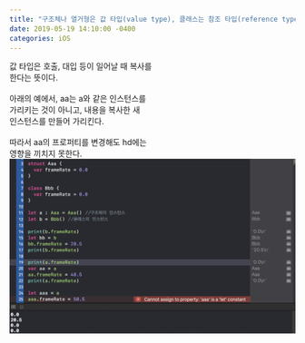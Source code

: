 ```yaml
---
title: "구조체나 열거형은 값 타입(value type), 클래스는 참조 타입(reference type)"
date: 2019-05-19 14:10:00 -0400
categories: iOS
---
```

값 타입은 호출, 대입 등이 일어날 때 복사를<br>
한다는 뜻이다.
<br>
<br>
아래의 예에서, aa는 a와 같은 인스턴스를<br>
가리키는 것이 아니고, 내용을 복사한 새<br>
인스턴스를 만들어 가리킨다.
<br>
<br>
따라서 aa의 프로퍼티를 변경해도 hd에는<br>
영향을 끼치지 못한다.
![ValueType](/img/ValueType.png)
